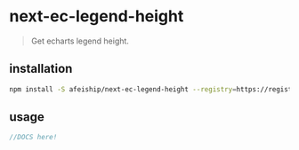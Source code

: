 # next-ec-legend-height
> Get echarts legend height.

## installation
```bash
npm install -S afeiship/next-ec-legend-height --registry=https://registry.npm.taobao.org
```

## usage
```js
//DOCS here!
```
